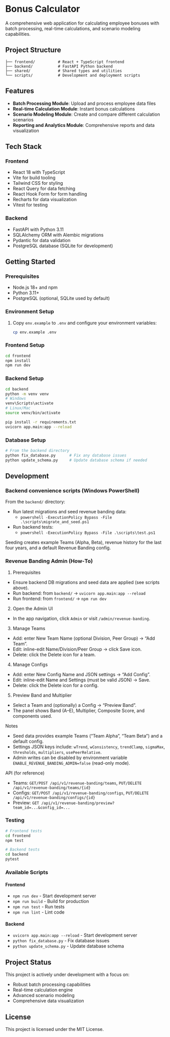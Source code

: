# Bonus Calculator

A comprehensive web application for calculating employee bonuses with batch processing, real-time calculations, and scenario modeling capabilities.

## Project Structure

```
├── frontend/          # React + TypeScript frontend
├── backend/           # FastAPI Python backend
├── shared/            # Shared types and utilities
└── scripts/           # Development and deployment scripts
```

## Features

- **Batch Processing Module**: Upload and process employee data files
- **Real-time Calculation Module**: Instant bonus calculations
- **Scenario Modeling Module**: Create and compare different calculation scenarios
- **Reporting and Analytics Module**: Comprehensive reports and data visualization

## Tech Stack

### Frontend
- React 18 with TypeScript
- Vite for build tooling
- Tailwind CSS for styling
- React Query for data fetching
- React Hook Form for form handling
- Recharts for data visualization
- Vitest for testing

### Backend
- FastAPI with Python 3.11
- SQLAlchemy ORM with Alembic migrations
- Pydantic for data validation
- PostgreSQL database (SQLite for development)

## Getting Started

### Prerequisites
- Node.js 18+ and npm
- Python 3.11+
- PostgreSQL (optional, SQLite used by default)

### Environment Setup
1. Copy `env.example` to `.env` and configure your environment variables:
   ```bash
   cp env.example .env
   ```

### Frontend Setup
```bash
cd frontend
npm install
npm run dev
```

### Backend Setup
```bash
cd backend
python -m venv venv
# Windows
venv\Scripts\activate
# Linux/Mac
source venv/bin/activate

pip install -r requirements.txt
uvicorn app.main:app --reload
```

### Database Setup
```bash
# From the backend directory
python fix_database.py      # Fix any database issues
python update_schema.py     # Update database schema if needed
```

## Development

### Backend convenience scripts (Windows PowerShell)

From the `backend/` directory:

- Run latest migrations and seed revenue banding data:
  - `powershell -ExecutionPolicy Bypass -File .\scripts\migrate_and_seed.ps1`
- Run backend tests:
  - `powershell -ExecutionPolicy Bypass -File .\scripts\test.ps1`

Seeding creates example Teams (Alpha, Beta), revenue history for the last four years, and a default Revenue Banding config.

### Revenue Banding Admin (How‑To)

1) Prerequisites
- Ensure backend DB migrations and seed data are applied (see scripts above).
- Run backend: from `backend/` → `uvicorn app.main:app --reload`
- Run frontend: from `frontend/` → `npm run dev`

2) Open the Admin UI
- In the app navigation, click `Admin` or visit `/admin/revenue-banding`.

3) Manage Teams
- Add: enter New Team Name (optional Division, Peer Group) → “Add Team”.
- Edit: inline-edit Name/Division/Peer Group → click Save icon.
- Delete: click the Delete icon for a team.

4) Manage Configs
- Add: enter New Config Name and JSON settings → “Add Config”.
- Edit: inline-edit Name and Settings (must be valid JSON) → Save.
- Delete: click the Delete icon for a config.

5) Preview Band and Multiplier
- Select a Team and (optionally) a Config → “Preview Band”.
- The panel shows Band (A–E), Multiplier, Composite Score, and components used.

Notes
- Seed data provides example Teams (“Team Alpha”, “Team Beta”) and a default config.
- Settings JSON keys include: `wTrend`, `wConsistency`, `trendClamp`, `sigmaMax`, `thresholds`, `multipliers`, `usePeerRelative`.
- Admin writes can be disabled by environment variable `ENABLE_REVENUE_BANDING_ADMIN=false` (read-only mode).

API (for reference)
- Teams: `GET/POST /api/v1/revenue-banding/teams`, `PUT/DELETE /api/v1/revenue-banding/teams/{id}`
- Configs: `GET/POST /api/v1/revenue-banding/configs`, `PUT/DELETE /api/v1/revenue-banding/configs/{id}`
- Preview: `GET /api/v1/revenue-banding/preview?team_id=...&config_id=...`

### Testing
```bash
# Frontend tests
cd frontend
npm test

# Backend tests
cd backend
pytest
```

### Available Scripts

#### Frontend
- `npm run dev` - Start development server
- `npm run build` - Build for production
- `npm run test` - Run tests
- `npm run lint` - Lint code

#### Backend
- `uvicorn app.main:app --reload` - Start development server
- `python fix_database.py` - Fix database issues
- `python update_schema.py` - Update database schema

## Project Status

This project is actively under development with a focus on:
- Robust batch processing capabilities
- Real-time calculation engine
- Advanced scenario modeling
- Comprehensive data visualization

## License

This project is licensed under the MIT License.

